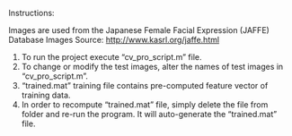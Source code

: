 Instructions:

Images are used from the Japanese Female Facial Expression (JAFFE) Database 
Images Source: http://www.kasrl.org/jaffe.html

1) To run the project execute “cv_pro_script.m” file.
2) To change or modify the test images, alter the names of test images  in “cv_pro_script.m”.
3) “trained.mat” training file contains pre-computed feature vector of training data.
4) In order to recompute “trained.mat” file, simply delete the file from folder and re-run the program. It will auto-generate the “trained.mat” file. 
